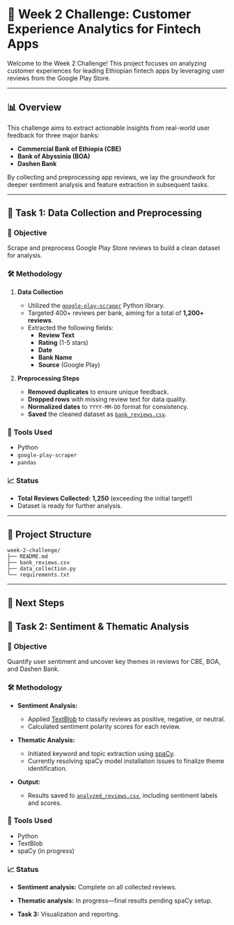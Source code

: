 # 🚀 Week 2 Challenge: Customer Experience Analytics for Fintech Apps

Welcome to the Week 2 Challenge! This project focuses on analyzing customer experiences for leading Ethiopian fintech apps by leveraging user reviews from the Google Play Store.

---

## 📊 Overview

This challenge aims to extract actionable insights from real-world user feedback for three major banks:

- **Commercial Bank of Ethiopia (CBE)**
- **Bank of Abyssinia (BOA)**
- **Dashen Bank**

By collecting and preprocessing app reviews, we lay the groundwork for deeper sentiment analysis and feature extraction in subsequent tasks.

---

## 📝 Task 1: Data Collection and Preprocessing

### 🎯 **Objective**

Scrape and preprocess Google Play Store reviews to build a clean dataset for analysis.

### 🛠️ **Methodology**

1. **Data Collection**

   - Utilized the [`google-play-scraper`](https://github.com/facundoolano/google-play-scraper) Python library.
   - Targeted 400+ reviews per bank, aiming for a total of **1,200+ reviews**.
   - Extracted the following fields:
     - **Review Text**
     - **Rating** (1-5 stars)
     - **Date**
     - **Bank Name**
     - **Source** (Google Play)

2. **Preprocessing Steps**
   - **Removed duplicates** to ensure unique feedback.
   - **Dropped rows** with missing review text for data quality.
   - **Normalized dates** to `YYYY-MM-DD` format for consistency.
   - **Saved** the cleaned dataset as [`bank_reviews.csv`](./bank_reviews.csv).

### 🧰 **Tools Used**

- Python
- `google-play-scraper`
- `pandas`

### 📈 **Status**

- **Total Reviews Collected:** **1,250** (exceeding the initial target!)
- Dataset is ready for further analysis.

---

## 📂 Project Structure

```
week-2-challenge/
├── README.md
├── bank_reviews.csv
├── data_collection.py
└── requirements.txt
```

---

## 🚦 Next Steps

## 🧠 Task 2: Sentiment & Thematic Analysis

### 🎯 **Objective**

Quantify user sentiment and uncover key themes in reviews for CBE, BOA, and Dashen Bank.

### 🛠️ **Methodology**

- **Sentiment Analysis:**

  - Applied [TextBlob](https://textblob.readthedocs.io/) to classify reviews as positive, negative, or neutral.
  - Calculated sentiment polarity scores for each review.

- **Thematic Analysis:**

  - Initiated keyword and topic extraction using [spaCy](https://spacy.io/).
  - Currently resolving spaCy model installation issues to finalize theme identification.

- **Output:**
  - Results saved to [`analyzed_reviews.csv`](./analyzed_reviews.csv), including sentiment labels and scores.

### 🧰 **Tools Used**

- Python
- TextBlob
- spaCy (in progress)

### 📈 **Status**

- **Sentiment analysis:** Complete on all collected reviews.
- **Thematic analysis:** In progress—final results pending spaCy setup.

- **Task 3:** Visualization and reporting.
